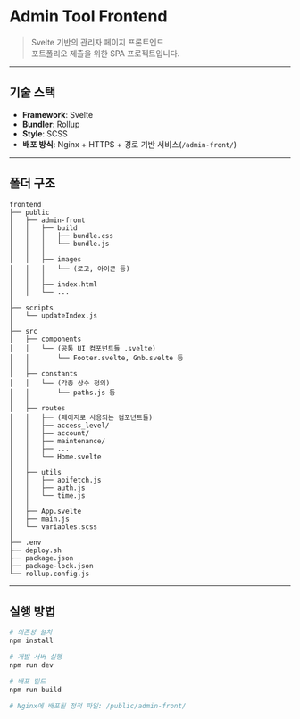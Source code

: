 # Admin Tool Frontend

> Svelte 기반의 관리자 페이지 프론트엔드  
> 포트폴리오 제출을 위한 SPA 프로젝트입니다.

---

## 기술 스택

- **Framework**: Svelte
- **Bundler**: Rollup
- **Style**: SCSS
- **배포 방식**: Nginx + HTTPS + 경로 기반 서비스(`/admin-front/`)

---

## 폴더 구조

```
frontend
├── public
│   ├── admin-front
│   │   ├── build
│   │   │   ├── bundle.css
│   │   │   └── bundle.js
│   │   │
│   │   ├── images
│   │   │   └── (로고, 아이콘 등)
│   │   │
│   │   ├── index.html
│   │   └── ...
│
├── scripts
│   └── updateIndex.js
│
├── src
│   ├── components
│   │   └── (공통 UI 컴포넌트들 .svelte)
│   │       └── Footer.svelte, Gnb.svelte 등
│   │
│   ├── constants
│   │   └── (각종 상수 정의)
│   │       └── paths.js 등
│   │
│   ├── routes
│   │   ├── (페이지로 사용되는 컴포넌트들)
│   │   ├── access_level/
│   │   ├── account/
│   │   ├── maintenance/
│   │   ├── ...
│   │   └── Home.svelte
│   │
│   ├── utils
│   │   ├── apifetch.js
│   │   ├── auth.js
│   │   └── time.js
│   │
│   ├── App.svelte
│   ├── main.js
│   └── variables.scss
│
├── .env
├── deploy.sh
├── package.json
├── package-lock.json
└── rollup.config.js
```


---

## 실행 방법

```bash
# 의존성 설치
npm install

# 개발 서버 실행
npm run dev

# 배포 빌드
npm run build

# Nginx에 배포될 정적 파일: /public/admin-front/
